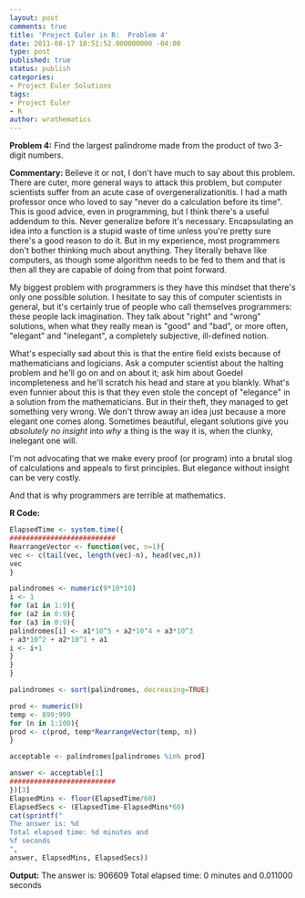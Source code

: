```yaml
---
layout: post
comments: true
title: 'Project Euler in R:  Problem 4'
date: 2011-08-17 10:51:52.000000000 -04:00
type: post
published: true
status: publish
categories:
- Project Euler Solutions
tags:
- Project Euler
- R
author: wrathematics
---
```



**Problem 4:** Find the largest palindrome made from the product of two
3-digit numbers.

**Commentary:** Believe it or not, I don't have much to say about this
problem. There are cuter, more general ways to attack this problem, but
computer scientists suffer from an acute case of overgeneralizationitis.
I had a math professor once who loved to say "never do a calculation
before its time". This is good advice, even in programming, but I think
there's a useful addendum to this. Never generalize before it's
necessary. Encapsulating an idea into a function is a stupid waste of
time unless you're pretty sure there's a good reason to do it. But in my
experience, most programmers don't bother thinking much about anything.
They literally behave like computers, as though some algorithm needs to
be fed to them and that is then all they are capable of doing from that
point forward.

My biggest problem with programmers is they have this mindset that
there's only one possible solution. I hesitate to say this of computer
scientists in general, but it's certainly true of people who call
themselves programmers: these people lack imagination. They talk about
"right" and "wrong" solutions, when what they really mean is "good" and
"bad", or more often, "elegant" and "inelegant", a completely
subjective, ill-defined notion.

What's especially sad about this is that the entire field exists because
of mathematicians and logicians. Ask a computer scientist about the
halting problem and he'll go on and on about it; ask him about Goedel
incompleteness and he'll scratch his head and stare at you blankly.
What's even funnier about this is that they even stole the concept of
"elegance" in a solution from the mathematicians. But in their theft,
they managed to get something very wrong. We don't throw away an idea
just because a more elegant one comes along. Sometimes beautiful,
elegant solutions give you *absolutely no insight* into *why* a thing is
the way it is, when the clunky, inelegant one will.

I'm not advocating that we make every proof (or program) into a brutal
slog of calculations and appeals to first principles. But elegance
without insight can be very costly.

And that is why programmers are terrible at mathematics.

**R Code:**

```R
ElapsedTime <- system.time({
##########################
RearrangeVector <- function(vec, n=1){
vec <- c(tail(vec, length(vec)-n), head(vec,n))
vec
}

palindromes <- numeric(9*10*10)
i <- 1
for (a1 in 1:9){
for (a2 in 0:9){
for (a3 in 0:9){
palindromes[i] <- a1*10^5 + a2*10^4 + a3*10^3
+ a3*10^2 + a2*10^1 + a1
i <- i+1
}
}
}

palindromes <- sort(palindromes, decreasing=TRUE)

prod <- numeric(0)
temp <- 899:999
for (n in 1:100){
prod <- c(prod, temp*RearrangeVector(temp, n))
}

acceptable <- palindromes[palindromes %in% prod]

answer <- acceptable[1]
##########################
})[3]
ElapsedMins <- floor(ElapsedTime/60)
ElapsedSecs <- (ElapsedTime-ElapsedMins*60)
cat(sprintf("
The answer is: %d
Total elapsed time: %d minutes and
%f seconds
",
answer, ElapsedMins, ElapsedSecs))
```

**Output:**
The answer is: 906609
Total elapsed time: 0 minutes and 0.011000 seconds
